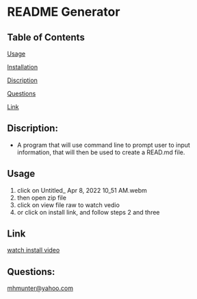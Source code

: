 # **README Generator**

## Table of Contents
[Usage](#usage)

[Installation](#installation)

[Discription](#Discription)

[Questions](#Questions)

[Link](#Link)

## Discription: 
- A program that will use command line to prompt user to input information, that will then be used to create a READ.md file. 

## **Usage** 
<ol>
<li> click on Untitled_ Apr 8, 2022 10_51 AM.webm</li>
<li>then open zip file</li>
<li> click on view file raw to watch vedio</li>
<li>or click on install link, and follow steps 2 and three</li>
 </ol>
 
 ## **Link**
[watch install video](https://github.com/mhmunter/potential-enigma/blob/main/Untitled_%20Apr%208%2C%202022%2010_51%20AM.webm)

## **Questions:**
mhmunter@yahoo.com

